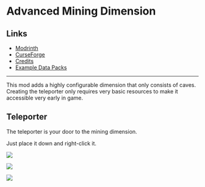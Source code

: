 <!-- modrinth_exclude.start -->

# Advanced Mining Dimension

## Links
- [Modrinth](https://modrinth.com/mod/advanced-mining-dimension)
- [CurseForge](https://www.curseforge.com/minecraft/mc-mods/advanced-mining-dimension)
- [Credits](https://modrepo.de/minecraft/mining_dimension/credits)
- [Example Data Packs](datapacks/)

---

<!-- modrinth_exclude.end -->

This mod adds a highly configurable dimension that only consists of caves.
Creating the teleporter only requires very basic resources to make it accessible very early in game.

## Teleporter
The teleporter is your door to the mining dimension.

Just place it down and right-click it.

![](https://media.giphy.com/media/ZbfKJiRFxeBF20S8YT/giphy.gif)

![](https://media.giphy.com/media/Mc70zzAuiGCN1oy6LD/giphy.gif)

![](https://media.giphy.com/media/cLe14o6V4xaph9l8dQ/giphy.gif)
